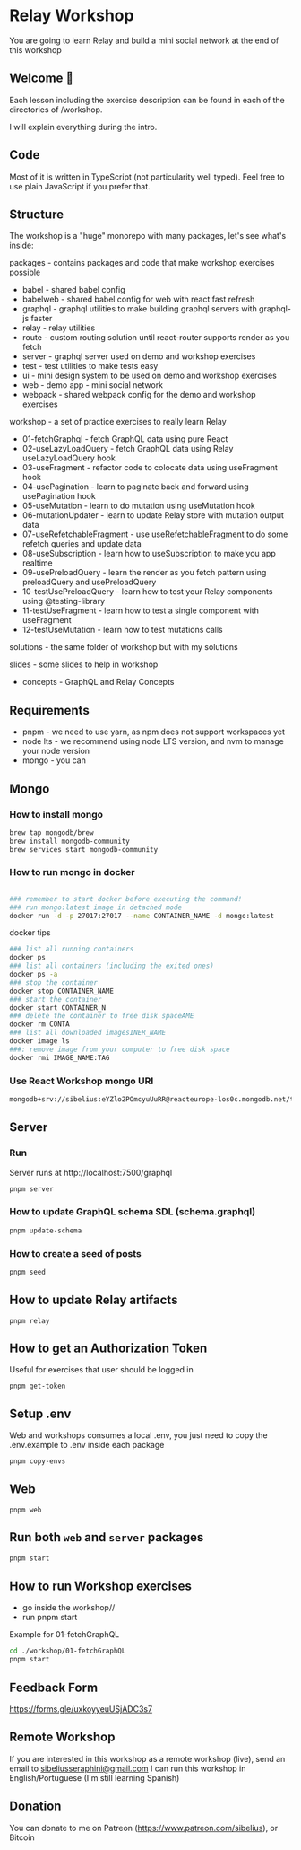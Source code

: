 # Relay Workshop

You are going to learn Relay and build a mini social network at the end of this workshop

## Welcome 👋

Each lesson including the exercise description can be found in each of the directories of /workshop.

I will explain everything during the intro.

## Code

Most of it is written in TypeScript (not particularity well typed). Feel free to use plain JavaScript if you prefer that.

## Structure

The workshop is a "huge" monorepo with many packages, let's see what's inside:

packages - contains packages and code that make workshop exercises possible

- babel - shared babel config
- babelweb - shared babel config for web with react fast refresh
- graphql - graphql utilities to make building graphql servers with graphql-js faster
- relay - relay utilities
- route - custom routing solution until react-router supports render as you fetch
- server - graphql server used on demo and workshop exercises
- test - test utilities to make tests easy
- ui - mini design system to be used on demo and workshop exercises
- web - demo app - mini social network
- webpack - shared webpack config for the demo and workshop exercises

workshop - a set of practice exercises to really learn Relay

- 01-fetchGraphql - fetch GraphQL data using pure React
- 02-useLazyLoadQuery - fetch GraphQL data using Relay useLazyLoadQuery hook
- 03-useFragment - refactor code to colocate data using useFragment hook
- 04-usePagination - learn to paginate back and forward using usePagination hook
- 05-useMutation - learn to do mutation using useMutation hook
- 06-mutationUpdater - learn to update Relay store with mutation output data
- 07-useRefetchableFragment - use useRefetchableFragment to do some refetch queries and update data
- 08-useSubscription - learn how to useSubscription to make you app realtime
- 09-usePreloadQuery - learn the render as you fetch pattern using preloadQuery and usePreloadQuery
- 10-testUsePreloadQuery - learn how to test your Relay components using @testing-library
- 11-testUseFragment - learn how to test a single component with useFragment
- 12-testUseMutation - learn how to test mutations calls

solutions - the same folder of workshop but with my solutions

slides - some slides to help in workshop

- concepts - GraphQL and Relay Concepts

## Requirements

- pnpm - we need to use yarn, as npm does not support workspaces yet
- node lts - we recommend using node LTS version, and nvm to manage your node version
- mongo - you can

## Mongo

### How to install mongo

```sh
brew tap mongodb/brew
brew install mongodb-community
brew services start mongodb-community
```

### How to run mongo in docker

```sh

### remember to start docker before executing the command!
### run mongo:latest image in detached mode
docker run -d -p 27017:27017 --name CONTAINER_NAME -d mongo:latest
```

docker tips

```bash
### list all running containers
docker ps
### list all containers (including the exited ones)
docker ps -a
### stop the container
docker stop CONTAINER_NAME
### start the container
docker start CONTAINER_N
### delete the container to free disk spaceAME
docker rm CONTA
### list all downloaded imagesINER_NAME
docker image ls
###: remove image from your computer to free disk space
docker rmi IMAGE_NAME:TAG
```

### Use React Workshop mongo URI

```sh
mongodb+srv://sibelius:eYZlo2POmcyuUuRR@reacteurope-los0c.mongodb.net/test
```

## Server

### Run

Server runs at http://localhost:7500/graphql

```sh
pnpm server
```

### How to update GraphQL schema SDL (schema.graphql)

```sh
pnpm update-schema
```

### How to create a seed of posts

```sh
pnpm seed
```

## How to update Relay artifacts

```
pnpm relay
```

## How to get an Authorization Token

Useful for exercises that user should be logged in

```
pnpm get-token
```

## Setup .env

Web and workshops consumes a local .env, you just need to copy the .env.example to .env inside each package

```sh
pnpm copy-envs
```

## Web

```
pnpm web
```

## Run both `web` and `server` packages

```bash
pnpm start
```

## How to run Workshop exercises

- go inside the workshop/<exercise>/
- run pnpm start

Example for 01-fetchGraphQL

```bash
cd ./workshop/01-fetchGraphQL
pnpm start
```

## Feedback Form

https://forms.gle/uxkoyyeuUSjADC3s7

## Remote Workshop

If you are interested in this workshop as a remote workshop (live), send an email to sibeliusseraphini@gmail.com
I can run this workshop in English/Portuguese (I'm still learning Spanish)

## Donation

You can donate to me on Patreon (https://www.patreon.com/sibelius), or Bitcoin
